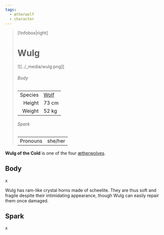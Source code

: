 ```yaml
---
tags:
  - ætherwolf
  - character
---
```

> [!infobox|right]
> # Wulg
> ![[../_media/wulg.png]]
> ###### Body
> |  |  |
> | ---: | ---- |
> | Species | [Wolf](<../Species/Wolf.md>) |
> | Height | 73 cm |
> | Weight | 52 kg |
> ###### Spark
> |  |  |
> | ---: | ---- |
> | Pronouns | she/her |

**Wulg of the Cold** is one of the four [ætherwolves](<../Species/Wolf.md#Ætherwolf>).

## Body
x

Wulg has ram-like crystal horns made of scheelite. They are thus soft and fragile despite their intimidating appearance, though Wulg can easily repair them once damaged.

## Spark
x